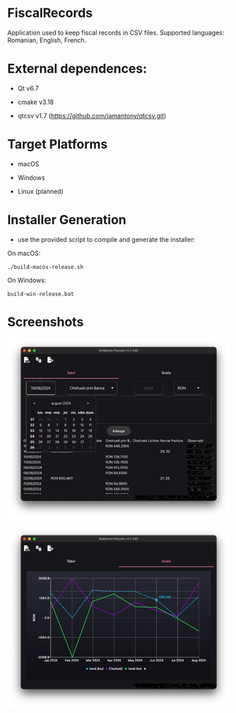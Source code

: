 # FiscalRecords

Application used to keep fiscal records in CSV files.
Supported languages: Romanian, English, French.

# External dependences:

- Qt v6.7

- cmake v3.18

- qtcsv v1.7 (https://github.com/iamantony/qtcsv.git)

# Target Platforms

- macOS

- Windows

- Linux (planned)

# Installer Generation

- use the provided script to compile and generate the installer:

On macOS:

    ./build-macos-release.sh

On Windows:

    build-win-release.bat

# Screenshots

![table](screenshots/table.png?raw=true "Records Table")

![graph](screenshots/graph.png?raw=true "Records Graph")
